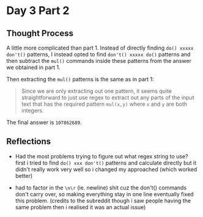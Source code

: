 # Day 3 Part 2

## Thought Process

A little more complicated than part 1. Instead of directly finding `do() xxxxx don't()` patterns, I instead opted to find `don't() xxxxx do()` patterns and then subtract the `mul()` commands inside these patterns from the answer we obtained in part 1.

Then extracting the `mul()` patterns is the same as in part 1:
> Since we are only extracting out one pattern, it seems quite straightforward to just use regex to extract out any parts of the input text that has the required pattern `mul(x,y)` where `x` and `y` are both integers.

The final answer is `107862689`.

## Reflections

- Had the most problems trying to figure out what regex string to use? first i tried to find `do() xxx don't()` patterns and calculate directly but it didn't really work very well so i changed my approached (which worked better)

- had to factor in the `\n\r` (ie. newline) shit cuz the don't() commands don't carry over, so making everything stay in one line eventually fixed this problem. (credits to the subreddit though i saw people having the same problem then i realised it was an actual issue)
